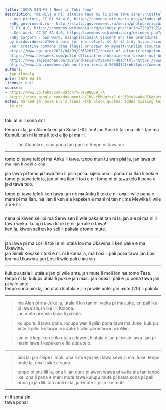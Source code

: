 ```yaml
---
title: 'SONA SIN #4 | News in Toki Pona'
description: "mi wile e ni: sitelen tawa ni li pona tawa sina!\n\nsitelen: \nBy PolizeiBerlin
  - own picture, CC BY-SA 4.0, https://commons.wikimedia.org/w/index.php?curid=100022285\n
  \nBy government.ru - http://static.government.ru/media/photos/orig/W3GA78Q5BQLJARph45cr0ii8CYI93HwA.png,
  CC BY 4.0, https://commons.wikimedia.org/w/index.php?curid=72687127\n\nBy Dim Grits
  - Own work, CC BY-SA 4.0, https://commons.wikimedia.org/w/index.php?curid=4617984\n
  \nBy Carport - own work, usingFile:Saint Vincent and the Grenadines location map.svg
  by NordNordWest.STRM-3 data for the relief, CC BY-SA 3.0, https://commons.wikimedia.org/w/index.php?curid=23501870\n
  \nOr creative commons (the flags) or drawn by myself\n\nlipu (sources):\nhttps://edition.cnn.com/2021/04/09/asia/south-korea-iran-tanker-intl-hnk/index.html\n\
  https://www.npr.org/2021/04/09/985626157/threat-of-volcanic-eruption-forces-residents-to-flee-st-vincent?t=1617961796006\n\
  https://www.newsweek.com/putin-official-end-ukraine-war-breaks-out-border-russia-1582074\n\
  https://www.tagesschau.de/ausland/asien/myanmar-481.html\nhttps://www.wsj.com/articles/riots-in-northern-ireland-spurred-by-brexit-crime-and-covid-19-restrictions-11617900072,\n\
  https://www.bbc.com/news/uk-northern-ireland-56684571\nhttps://www.nytimes.com/2021/04/09/obituaries/prince-philip-dead.html"
authors:
- jan Alonola
date: 2021-04-10
license: null
sources:
- https://www.youtube.com/watch?v=veG9QBS9_-A
- https://docs.google.com/document/d/1hy-YMMUgYxrJ_0cCf3YuVwuNvDIKgKute7OrfCiuscI/edit
notes: marked jan Sose L-S's lines with block quotes, added missing text from video
  to doc
---
```


toki a! ni li sona sin!

tenpo ni la, jan Alonola en jan Sose L-S li lon! jan Sose li tan ma Inli li tan ma Kumuli. tan ni la ona li toki e ijo pi ma ni.

> jan Alonola o, sina pona tan pana e tenpo ni tawa mi.

---

<!-- https://edition.cnn.com/2021/04/09/asia/south-korea-iran-tanker-intl-hnk/index.html -->

tomo pi tawa telo pi ma Anku li tawa. tenpo mun tu wan pini la, jan lawa pi ma Ilan li poki e ona.

jan lawa pi tomo pi tawa telo li pilin pona. sijelo ona li pona. ma Ilan li poki e tomo pi tawa telo la, jan pi ma Ilan li toki e ni: tomo ni pi tawa telo li pana e jaki tawa telo.

tomo pi tawa telo li ken tawa tan ni: ma Anku li toki e ni: ona li wile pana e mani pi ma Ilan. ma Ilan li ken ala kepeken e mani ni tan ni: ma Mewika li wile ala e ni.

---

<!-- https://www.npr.org/2021/04/09/985626157/threat-of-volcanic-eruption-forces-residents-to-flee-st-vincent?t=1617961796006 -->

nena pi kiwen seli pi ma Senwisen li wile pakala! tan ni la, jan ale pi ma ni li tawa weka. kulupu lawa li toki e ni: jan ale o tawa!  
ken la, kiwen seli en ko seli li pakala e tomo mute.

---

<!-- https://www.newsweek.com/putin-official-end-ukraine-war-breaks-out-border-russia-1582074 -->

jan lawa pi ma Losi li toki e ni: utala lon ma Ukawina li ken weka e ma Ukawina.  
jan Simili Kosake li toki e ni: ni li kama la, ma Losi li pali pona tawa jan Losi lon ma Ukawina. jan Losi li wile pali e ma sin.

---

<!-- https://www.tagesschau.de/ausland/asien/myanmar-481.html -->

kulupu utala li utala e jan pi wile ante. jan mute li moli lon ma tomo Tase. tenpo ni la, kulupu utala li poki e jan musi. jan musi li pali e ijo pona tawa jan pi wile ante.  
tenpo suno pini la, jan utala li utala e jan pi wile ante. jan mute (20) li pakala.

---

<!-- https://www.wsj.com/articles/riots-in-northern-ireland-spurred-by-brexit-crime-and-covid-19-restrictions-11617900072,
https://www.bbc.com/news/uk-northern-ireland-56684571 -->

> ma Alan pi ma Juke la, utala li lon tan ni: weka pi ma Juke, en pali ike pi lawa ala,en ike lili Kolona.  
> jan mute pi nasin lawa li pakala.

> kulupu tu li tawa utala. kulupu wan li pilin pona tawa ma Juke, kulupu ante li pilin ike tawa ma Juke li pilin pona tawa ma Alan.

> jan ni li kepeken e ilo utala e kiwen, li utala e jan pi nasin lawa. jan pi nasin lawa li kepeken e ilo utala telo.

---

<!-- https://www.nytimes.com/2021/04/09/obituaries/prince-philip-dead.html -->

> pini la, jan Pilipe li moli. ona li mije pi meli lawa sewi pi ma Juke. tenpo mute la, ona li sike e suno.

> tenpo pi ona lili la, ona li jan utala pi awen wawa pi weka ala tan tenpo ike. ona li pana e mani mute tawa kulupu mute pi kama sona pi pali pona pi jan lili. tan moli ni la, jan mute li pilin ike mute.

---

ni li sona sin.  
tawa pona!

